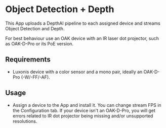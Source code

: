 # Object Detection + Depth

This App uploads a DepthAI pipeline to each assigned device and streams Object Detection and Depth.

For best behaviour use an OAK device with an IR laser dot projector, such as OAK-D-Pro or its PoE version.

## Requirements

- Luxonis device with a color sensor and a mono pair, ideally an OAK-D-Pro (-W/-FF/-AF).

## Usage

- Assign a device to the App and install it. You can change stream FPS in the Configuration tab. If your device isn't an
  OAK-D-Pro, you will get errors related to IR dot projector being missing and/or unsupported resolutions. 
